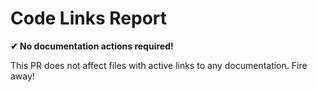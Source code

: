 # Code Links Report

**✔ No documentation actions required!**

This PR does not affect files with active links to any documentation. Fire away!
